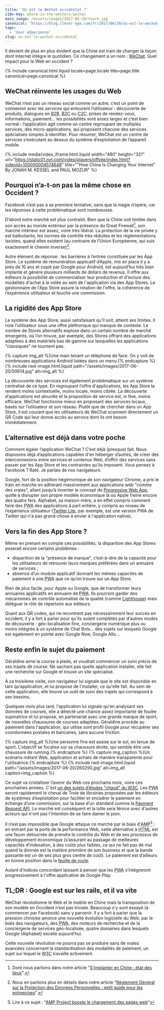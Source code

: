 ```yaml
---
title: 'Où est le WeChat occidental ?'
i18n-key: where-is-the-western-wechat
main_image: /assets/images/2017-06-20/touch.jpg
canonical: 'https://blog.clever-age.com/fr/2017/06/20/ou-est-le-wechat-occidental/'
tags:
  - 'User eXperience'
slug: ou-est-le-wechat-occidental
---
```


Il devient de plus en plus évident que la Chine est train de changer la façon
dont Internet intègre le quotidien. Ce changement a un nom :
[WeChat](https://blog.clever-age.com/fr/2017/06/07/wechat-10-fonctionnalites-cles-pour-votre-entreprise/).
Quel impact pour le Web en occident ?

<!-- more -->

{% include canonical.html.liquid
    locale=page.locale
    title=page.title
    canonical=page.canonical
%}

## WeChat réinvente les usages du Web

WeChat n’est pas un réseau social comme un autre, c’est un point de connexion
avec les services qui entourent l’utilisateur : découverte de produits,
dialogues en <abbr lang="en" title="Business To Business">B2B</abbr>,
<abbr lang="en" title="Business To Consumer">B2C</abbr> ou
<abbr lang="en" title="Consumer To Consumer(s)">C2C</abbr>, prises de
rendez-vous, informations, paiement… les possibilités sont assez larges et c’est
bien normal : l’application agit comme un centre regroupant de multiples
services, des micro-applications, qui proposent chacune des services spécialisés
simples à identifier. Pour résumer, WeChat est un centre de services s’exécutant
au dessus du système d’exploitation de l’appareil mobile.

{% include media/video_iframe.html.liquid width="480" height="321" url="https://static01.nyt.com/video/players/offsite/index.html?videoId=100000004574648" title="&quot;How China Is Changing Your Internet&quot; By JONAH M. KESSEL and PAUL MOZUR" %}

## Pourquoi n’a-t-on pas la même chose en Occident ?

Facebook n’est pas à sa première tentative, sans que la magie n’opère, car les
réponses à cette problématique sont nombreuses.

D’abord notre marché est plus contraint. Bien que la Chine soit limitée dans son
accès au monde extérieur par la présence du Great Firewall[^gf], son marché
intérieur est assez, voire très libéral. La protection de la vie privée y est
balbutiante, les normes de contrôle très réduites et les réglementations
laxistes, quand elles existent (au contraire de l’Union Européenne, qui suis
exactement le chemin inverse)[^rgdp].

[^gf]: Dont nous parlions dans notre article
  "[S'implanter en Chine : état des lieux](https://blog.clever-age.com/fr/2014/07/28/s-implanter-en-chine-etat-des-lieux/)".

[^rgdp]: Nous en parlions plus en détails dans notre article
  "[Réglement Général sur la Protection des Données Personnelles : petit guide pour les entreprises](https://blog.clever-age.com/fr/2017/04/04/reglement-general-sur-la-protection-des-donnees-personnel-petit-guide-pour-entreprises_rgpd/)".

Autre élément de réponse : les barrières à l’entrée constituée par les App
Store. Le système de rémunération applicatif d’Apple, mis en place il y a près
de 10 ans et copié par Google pour Android, est aujourd’hui très bien implanté
et génère plusieurs milliards de dollars de revenus. Il offre aux éditeurs la
possibilité de commercialiser leur production et d’inclure des modalités d'achat
à la volée au sein de l'application via des App Stores. Le gestionnaire de l'App
Store assure la rotation de l'offre, la cohérence de l’expérience utilisateur et
touche une commission.

## La rigidité des App Store

Le système des App Store, aussi satisfaisant qu’il soit, atteint ses limites. Il
noie l’utilisateur sous une offre pléthorique qui manque de contexte. Le nombre
de Stores alternatifs explose dans un certain nombre de marché émergents, où
l’on trouve, par exemple, des Stores offrant des applications adaptées à des
matériels bas de gamme sur lesquelles les applications "classiques" ne tournent
pas.

{% capture img_alt %}Une main tenant un téléphone de face. On y voit de
nombreuses applications Android listées dans un menu.{% endcapture %}
{% include rwd-image.html.liquid
path="/assets/images/2017-06-20/50614.jpg"
alt=img_alt
%}

La découverte des services est également problématique sur un système centralisé
de ce type. En regroupant l’offre d'applications, les App Store la rendent moins
contextuelle, moins locale, moins ciblée. La découverte d’applications est
alourdie et la proposition de service est, in fine, moins efficace. WeChat
fonctionne mieux en proposant des services locaux, basés sur l’utilisateur et
son réseau. Plutôt que de chercher dans un App Store, il est courant que les
utilisateurs de WeChat scannent directement un QR Code qui leur donne accès au
service dont ils ont besoin immédiatement.

## L’alternative est déjà dans votre poche

Comment égaler l’application WeChat ? C’est déjà (presque) fait. Nous disposons
déjà d’applications capables d'en héberger d’autres, de créer des
interconnexions entre services et contenus Web, d’offrir des services sans
passer par les App Store et les contraintes qu’ils imposent. Vous pensez à
Facebook ? Raté. Je parlais de nos navigateurs.

Google, fort de la position hégémonique de son navigateur Chrome, a pris le
train en marche en adhérant massivement aux applications web "comme des vraies",
allant jusqu’à inventer le concept de
[Progressive Web App](https://blog.clever-age.com/fr/2016/12/29/les-progressive-web-apps-pour-booster-ux/),
quitte à disrupter son propre modèle économique là où Apple freine encore des
quatre fers. Alphabet, sa maison-mère, a en effet compris comment faire des
<abbr lang="en" title="Progressive Web Apps">PWA</abbr> des applications à part
entière, y compris au niveau de l’expérience utilisateur
([Twitter Lite](https://mobile.twitter.com/), par exemple, est une version PWA
de Twitter qui n'a pas grand-chose à envier à l'application native).

## Vers la fin des App Store ?

Même en prenant en compte ces possibilités, la disparition des App Stores
poserait encore certains problèmes :

- disparition de la "présence de marque", c’est-à-dire de la capacité pour les
  utilisateurs de retrouver leurs marques préférées dans un annuaire de services
  ;
- absence d’un module applicatif donnant les mêmes capacités de paiement à une
  <abbr lang="en" title="Progressive Web App">PWA</abbr> que ce qu’on trouve sur
  un App Store.

Rien de plus facile, pour Apple ou Google, que de transformer leurs annuaires
applicatifs en annuaire de
<abbr lang="en" title="Progressive Web Apps">PWA</abbr>. Ils pourront garder des
mécanismes de contrôle automatisé de la qualité (comme
[Lighthouse](https://developers.google.com/web/tools/lighthouse/)) mais déléguer
le rôle de répertoire aux éditeurs.

Quant aux QR codes, qui ne recontrent pas nécessairement leur succès en
occident, il y a fort à parier pour qu'ils soient complétés par d'autres modes
de découverte : géo-localisation fine, conciergerie numérique plus ou moins
intégrée à un système de Chat Bots… des sujets sur lesquels Google est également
en pointe avec Google Now, Google Allo…

## Reste enfin le sujet du paiement

Géraldine aime la course à pieds, et voudrait commencer un suivi précis de ses
trajets de course. Ne sachant pas quelle application installer, elle fait une
recherche sur Google et trouve un site spécialisé.

À sa troisième visite, son navigateur lui signale que le site est disponible en
tant qu’application, et lui propose de l'installer, ce qu'elle fait. Au sein de
cette application, elle trouve un outil de suivi des trajets qui correspond à
ses besoins.

Quelques mois plus tard, l'application lui signale qu'en analysant ses données
de courses, elle a détecté une chance assez importante de foulée supinatrice et
lui propose, en partenariat avec une grande marque de sport, de nouvelles
chaussures de courses adaptées. Géraldine procède au paiement dans
l'application, qui utilise sont profil Google pour récupérer ses coordonnées
postales et bancaires, sans aucune friction.

{% capture img_alt %}Une personne fine est assise sur le sol, en tenue de sport.
L'objectif se focalise sur sa chaussure droite, qui semble être une chaussure de
running.{% endcapture %} {% capture img_caption %}Un scénario mêlant Web,
application et achats de manière transparente pour
l'utilisatrice.{% endcapture %} {% include rwd-image.html.liquid
path="/assets/images/2017-06-20/260290.jpg"
alt=img_alt
caption=img_caption
%}

Ce sujet va cristalliser l’avenir du Web ces prochains mois, voire ces
prochaines années. C'est
[un des sujets d’études "chaud" du <abbr title="World Wide Web Consortium">W3C</abbr>](https://www.w3.org/Payments/ 'Web Payments at W3C: Making Payments Easy on the Web').
Les <abbr lang="en" title="Progressive Web Apps">PWA</abbr> seront rapidement le
cheval de Troie de librairies proposées par les éditeurs de systèmes
d’exploitation pour faciliter et encadrer le paiement en échange d’une
commission, sur la base d’un standard comme la
[Payment Request API](https://developers.google.com/web/fundamentals/discovery-and-monetization/payment-request/).
Le marché est conséquent et la lutte sera féroce avec d'autres acteurs qui n'ont
pas l'intention de se faire damer le pion.

Il n’est pas impossible que Google attaque ce marché par le biais
d’<abbr lang="en" title="Accelerated Mobile Pages">AMP</abbr>[^amp] : en entrant
par la porte de la performance Web, cette alternative à
<abbr lang="en" title="HyperText Markup Language, le fondement sémantique du Web">HTML</abbr>
est une façon détournée de prendre le contrôle du Web et de ses processus de
développement économique (s’assurant au passage de meilleures capacités
d’indexation, à des coûts plus faibles, ce qui ne fait pas de mal quand la
donnée est la matière première de son business et que la bande passante est un
de ses plus gros centre de coût). Le paiement est d’ailleurs en bonne position
dans la
[feuille de route](https://www.ampproject.org/roadmap/ 'Feuille de route du projet AMP').
</abbr>

Autant d'indices concordant laissant à penser que les
<abbr lang="en" title="Progressive Web Apps">PWA</abbr> s’intégreront
progressivement à l'offre applicative de Google Play.

[^amp]: Lire à ce sujet :
  "[AMP Project booste le chargement des pages web](https://blog.clever-age.com/fr/2016/02/08/amp-project-booste-le-chargement-des-pages-web/)"

## TL;DR : Google est sur les rails, et il va vite

WeChat révolutionne le Web et le mobile en Chine mais la transposition de son
modèle en Occident n’est pas triviale. Beaucoup s’y sont essayé (à commencer par
Facebook) sans y parvenir. Il y a fort à parier que la pression chinoise amorce
une nouvelle évolution logicielle du Web, par le biais des navigateurs, des
<abbr lang="en" title="Progressive Web Apps">PWA</abbr>, des moteurs de
recherche et de la conciergerie de services géo-localisée, quatre domaines dans
lesquels Google (Alphabet) excelle aujourd’hui.

Cette nouvelle révolution ne pourra pas se produire sans de vraies avancées
concernant la standardisation des modalités de paiement, un sujet sur lequel le
<abbr title="World Wide Web Consortium">W3C</abbr> travaille activement.

